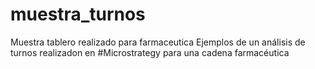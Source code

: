 # muestra_turnos
Muestra tablero realizado para farmaceutica
Ejemplos de un análisis de turnos realizadon en #Microstrategy para una cadena farmacéutica
